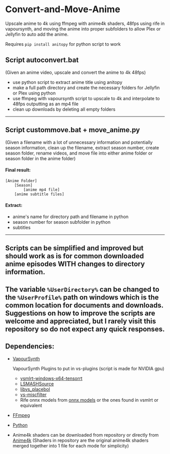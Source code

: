 # Convert-and-Move-Anime
Upscale anime to 4k using ffmpeg with anime4k shaders, 48fps using rife in vapoursynth, and moving the anime into proper subfolders to allow Plex or Jellyfin to auto add the anime.

Requires `pip install anitopy` for python script to work

## Script autoconvert.bat
(Given an anime video, upscale and convert the anime to 4k 48fps)
- use python script to extract anime title using anitopy
- make a full path directory and create the necessary folders for Jellyfin or Plex using python
- use ffmpeg with vapoursynth script to upscale to 4k and interpolate to 48fps outputting as an mp4 file
- clean up downloads by deleting all empty folders
-----------------------------------------------

## Script custommove.bat + move_anime.py
(Given a filename with a lot of unnecessary information and potentially season information, clean up the filename, extract season number, create season folder, rename videos, and move file into either anime folder or season folder in the anime folder)
#### Final result:
    [Anime Folder]
	    [Season]
	        [anime mp4 file]
		[anime subtitle files]
#### Extract:
  - anime's name for directory path and filename in python
  - season number for season subfolder in python
  - subtitles
-----------------------------------------------

## Scripts can be simplified and improved but should work as is for common downloaded anime episodes **WITH** changes to directory information.
The variable `%UserDirectory%` can be changed to the `%UserProfile%` path on windows which is the common location for documents and downloads.
Suggestions on how to improve the scripts are welcome and appreciated, but I rarely visit this repository so do not expect any quick responses.
-----------------------------------------------

## Dependencies:
  - [VapourSynth](https://www.vapoursynth.com/doc/installation.html)
    
    VapourSynth Plugins to put in vs-plugins (script is made for NVIDIA gpu)
      - [vsmlrt-windows-x64-tensorrt](https://github.com/AmusementClub/vs-mlrt/releases)
      - [LSMASHSource](https://github.com/HomeOfAviSynthPlusEvolution/L-SMASH-Works/releases/)
      - [libvs_placebol](https://github.com/Lypheo/vs-placebo/releases)
      - [vs-miscfilter](https://github.com/vapoursynth/vs-miscfilters-obsolete/releases)
      - Rife onnx models from [onnx models](https://github.com/styler00dollar/VSGAN-tensorrt-docker/releases/tag/models) or the ones found in vsmlrt or equivalent
  - [FFmpeg](https://ffmpeg.org/download.html)
  - [Python](https://www.python.org/downloads/)
  - Anime4k shaders can be downloaded from repository or directly from [Anime4k](https://github.com/bloc97/Anime4K) (Shaders in repository are the original anime4k shaders merged together into 1 file for each mode for simplicity)
